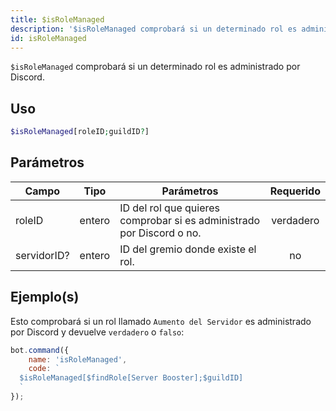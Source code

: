 ```yaml
---
title: $isRoleManaged
description: '$isRoleManaged comprobará si un determinado rol es administrado por Discord.'
id: isRoleManaged
---
```


`$isRoleManaged` comprobará si un determinado rol es administrado por Discord.

## Uso

```php
$isRoleManaged[roleID;guildID?]
```

## Parámetros

| Campo       | Tipo   | Parámetros                                                            | Requerido |
| ----------- | ------ | --------------------------------------------------------------------- |:---------:|
| roleID      | entero | ID del rol que quieres comprobar si es administrado por Discord o no. | verdadero |
| servidorID? | entero | ID del gremio donde existe el rol.                                    |    no     |

## Ejemplo(s)

Esto comprobará si un rol llamado `Aumento del Servidor` es administrado por Discord y devuelve `verdadero` o `falso`:

```javascript
bot.command({
    name: 'isRoleManaged',
    code: `
  $isRoleManaged[$findRole[Server Booster];$guildID]
  `
});
```
